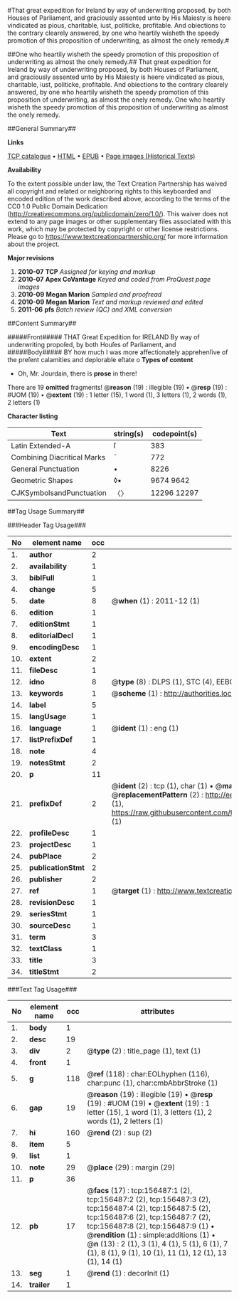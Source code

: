 #That great expedition for Ireland by way of underwriting proposed, by both Houses of Parliament, and graciously assented unto by His Maiesty is heere vindicated as pious, charitable, iust, politicke, profitable. And obiections to the contrary clearely answered, by one who heartily wisheth the speedy promotion of this proposition of underwriting, as almost the onely remedy.#

##One who heartily wisheth the speedy promotion of this proposition of underwriting as almost the onely remedy.##
That great expedition for Ireland by way of underwriting proposed, by both Houses of Parliament, and graciously assented unto by His Maiesty is heere vindicated as pious, charitable, iust, politicke, profitable. And obiections to the contrary clearely answered, by one who heartily wisheth the speedy promotion of this proposition of underwriting, as almost the onely remedy.
One who heartily wisheth the speedy promotion of this proposition of underwriting as almost the onely remedy.

##General Summary##

**Links**

[TCP catalogue](http://www.ota.ox.ac.uk/tcp/)  • 
[HTML](http://tei.it.ox.ac.uk/tcp/Texts-HTML/free/A95/A95686.html)  • 
[EPUB](http://tei.it.ox.ac.uk/tcp/Texts-EPUB/free/A95/A95686.epub) • 
[Page images (Historical Texts)](https://historicaltexts.jisc.ac.uk/eebo-99871663e)

**Availability**

To the extent possible under law, the Text Creation Partnership has waived all copyright and related or neighboring rights to this keyboarded and encoded edition of the work described above, according to the terms of the CC0 1.0 Public Domain Dedication (http://creativecommons.org/publicdomain/zero/1.0/). This waiver does not extend to any page images or other supplementary files associated with this work, which may be protected by copyright or other license restrictions. Please go to https://www.textcreationpartnership.org/ for more information about the project.

**Major revisions**

1. __2010-07__ __TCP__ *Assigned for keying and markup*
1. __2010-07__ __Apex CoVantage__ *Keyed and coded from ProQuest page images*
1. __2010-09__ __Megan Marion__ *Sampled and proofread*
1. __2010-09__ __Megan Marion__ *Text and markup reviewed and edited*
1. __2011-06__ __pfs__ *Batch review (QC) and XML conversion*

##Content Summary##

#####Front#####
THAT Great Expedition for IRELAND By way of underwriting propoſed, by both Houſes of Parliament, and
#####Body#####
BY how much I was more affectionately apprehenſive of the preſent calamities and deplorable eſtate o
**Types of content**

  * Oh, Mr. Jourdain, there is **prose** in there!

There are 19 **omitted** fragments! 
 @__reason__ (19) : illegible (19)  •  @__resp__ (19) : #UOM (19)  •  @__extent__ (19) : 1 letter (15), 1 word (1), 3 letters (1), 2 words (1), 2 letters (1)

**Character listing**


|Text|string(s)|codepoint(s)|
|---|---|---|
|Latin Extended-A|ſ|383|
|Combining             Diacritical Marks|̄|772|
|General Punctuation|•|8226|
|Geometric Shapes|◊▪|9674 9642|
|CJKSymbolsandPunctuation|〈〉|12296 12297|

##Tag Usage Summary##

###Header Tag Usage###

|No|element name|occ|attributes|
|---|---|---|---|
|1.|__author__|2||
|2.|__availability__|1||
|3.|__biblFull__|1||
|4.|__change__|5||
|5.|__date__|8| @__when__ (1) : 2011-12 (1)|
|6.|__edition__|1||
|7.|__editionStmt__|1||
|8.|__editorialDecl__|1||
|9.|__encodingDesc__|1||
|10.|__extent__|2||
|11.|__fileDesc__|1||
|12.|__idno__|8| @__type__ (8) : DLPS (1), STC (4), EEBO-CITATION (1), PROQUEST (1), VID (1)|
|13.|__keywords__|1| @__scheme__ (1) : http://authorities.loc.gov/ (1)|
|14.|__label__|5||
|15.|__langUsage__|1||
|16.|__language__|1| @__ident__ (1) : eng (1)|
|17.|__listPrefixDef__|1||
|18.|__note__|4||
|19.|__notesStmt__|2||
|20.|__p__|11||
|21.|__prefixDef__|2| @__ident__ (2) : tcp (1), char (1)  •  @__matchPattern__ (2) : ([0-9\-]+):([0-9IVX]+) (1), (.+) (1)  •  @__replacementPattern__ (2) : http://eebo.chadwyck.com/downloadtiff?vid=$1&page=$2 (1), https://raw.githubusercontent.com/textcreationpartnership/Texts/master/tcpchars.xml#$1 (1)|
|22.|__profileDesc__|1||
|23.|__projectDesc__|1||
|24.|__pubPlace__|2||
|25.|__publicationStmt__|2||
|26.|__publisher__|2||
|27.|__ref__|1| @__target__ (1) : http://www.textcreationpartnership.org/docs/. (1)|
|28.|__revisionDesc__|1||
|29.|__seriesStmt__|1||
|30.|__sourceDesc__|1||
|31.|__term__|3||
|32.|__textClass__|1||
|33.|__title__|3||
|34.|__titleStmt__|2||


###Text Tag Usage###

|No|element name|occ|attributes|
|---|---|---|---|
|1.|__body__|1||
|2.|__desc__|19||
|3.|__div__|2| @__type__ (2) : title_page (1), text (1)|
|4.|__front__|1||
|5.|__g__|118| @__ref__ (118) : char:EOLhyphen (116), char:punc (1), char:cmbAbbrStroke (1)|
|6.|__gap__|19| @__reason__ (19) : illegible (19)  •  @__resp__ (19) : #UOM (19)  •  @__extent__ (19) : 1 letter (15), 1 word (1), 3 letters (1), 2 words (1), 2 letters (1)|
|7.|__hi__|160| @__rend__ (2) : sup (2)|
|8.|__item__|5||
|9.|__list__|1||
|10.|__note__|29| @__place__ (29) : margin (29)|
|11.|__p__|36||
|12.|__pb__|17| @__facs__ (17) : tcp:156487:1 (2), tcp:156487:2 (2), tcp:156487:3 (2), tcp:156487:4 (2), tcp:156487:5 (2), tcp:156487:6 (2), tcp:156487:7 (2), tcp:156487:8 (2), tcp:156487:9 (1)  •  @__rendition__ (1) : simple:additions (1)  •  @__n__ (13) : 2 (1), 3 (1), 4 (1), 5 (1), 6 (1), 7 (1), 8 (1), 9 (1), 10 (1), 11 (1), 12 (1), 13 (1), 14 (1)|
|13.|__seg__|1| @__rend__ (1) : decorInit (1)|
|14.|__trailer__|1||
